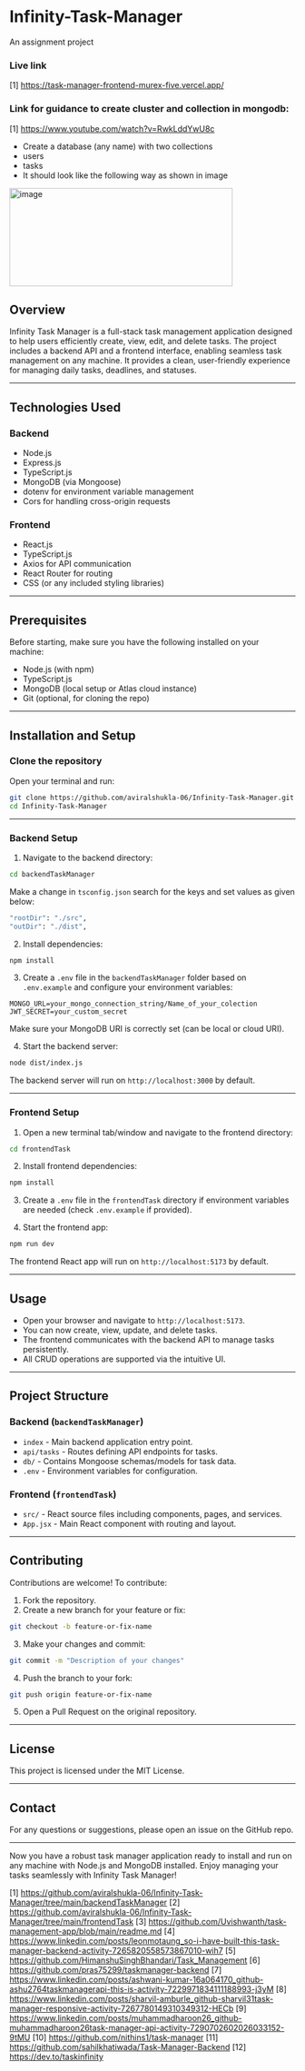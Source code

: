 # Infinity-Task-Manager
An assignment project

### Live link
[1] https://task-manager-frontend-murex-five.vercel.app/

### Link for guidance to create cluster and collection in mongodb:
[1] https://www.youtube.com/watch?v=RwkLddYwU8c

- Create a database (any name) with two collections
- users
- tasks
- It should look like the following way as shown in image

<img width="393" height="173" alt="image" src="https://github.com/user-attachments/assets/7edf333a-2706-4a2c-9097-d41c49f2fbf5" />


## Overview
Infinity Task Manager is a full-stack task management application designed to help users efficiently create, view, edit, and delete tasks. The project includes a backend API and a frontend interface, enabling seamless task management on any machine. It provides a clean, user-friendly experience for managing daily tasks, deadlines, and statuses.

***

## Technologies Used

### Backend
- Node.js
- Express.js
- TypeScript.js
- MongoDB (via Mongoose)
- dotenv for environment variable management
- Cors for handling cross-origin requests

### Frontend
- React.js
- TypeScript.js
- Axios for API communication
- React Router for routing
- CSS (or any included styling libraries)

***

## Prerequisites

Before starting, make sure you have the following installed on your machine:

- Node.js (with npm)
- TypeScript.js
- MongoDB (local setup or Atlas cloud instance)
- Git (optional, for cloning the repo)

***

## Installation and Setup

### Clone the repository

Open your terminal and run:

```bash
git clone https://github.com/aviralshukla-06/Infinity-Task-Manager.git
cd Infinity-Task-Manager
```

***

### Backend Setup

1. Navigate to the backend directory:

```bash
cd backendTaskManager
```

Make a change in `tsconfig.json` search for the keys and set values as given below:
```bash
"rootDir": "./src",
"outDir": "./dist",
```

2. Install dependencies:

```bash
npm install
```

3. Create a `.env` file in the `backendTaskManager` folder based on `.env.example` and configure your environment variables:

```
MONGO_URL=your_mongo_connection_string/Name_of_your_colection
JWT_SECRET=your_custom_secret
```

Make sure your MongoDB URI is correctly set (can be local or cloud URI).

4. Start the backend server:

```bash
node dist/index.js
```

The backend server will run on `http://localhost:3000` by default.

***

### Frontend Setup

1. Open a new terminal tab/window and navigate to the frontend directory:

```bash
cd frontendTask
```

2. Install frontend dependencies:

```bash
npm install
```

3. Create a `.env` file in the `frontendTask` directory if environment variables are needed (check `.env.example` if provided).

4. Start the frontend app:

```bash
npm run dev
```

The frontend React app will run on `http://localhost:5173` by default.

***

## Usage

- Open your browser and navigate to `http://localhost:5173`.
- You can now create, view, update, and delete tasks.
- The frontend communicates with the backend API to manage tasks persistently.
- All CRUD operations are supported via the intuitive UI.

***

## Project Structure

### Backend (`backendTaskManager`)
- `index` - Main backend application entry point.
- `api/tasks` - Routes defining API endpoints for tasks.
- `db/` - Contains Mongoose schemas/models for task data.
- `.env` - Environment variables for configuration.

### Frontend (`frontendTask`)
- `src/` - React source files including components, pages, and services.
- `App.jsx` - Main React component with routing and layout.

***

## Contributing

Contributions are welcome! To contribute:

1. Fork the repository.
2. Create a new branch for your feature or fix:

```bash
git checkout -b feature-or-fix-name
```

3. Make your changes and commit:

```bash
git commit -m "Description of your changes"
```

4. Push the branch to your fork:

```bash
git push origin feature-or-fix-name
```

5. Open a Pull Request on the original repository.

***

## License

This project is licensed under the MIT License.

***

## Contact

For any questions or suggestions, please open an issue on the GitHub repo.

***

Now you have a robust task manager application ready to install and run on any machine with Node.js and MongoDB installed. Enjoy managing your tasks seamlessly with Infinity Task Manager!

[1] https://github.com/aviralshukla-06/Infinity-Task-Manager/tree/main/backendTaskManager
[2] https://github.com/aviralshukla-06/Infinity-Task-Manager/tree/main/frontendTask
[3] https://github.com/Uvishwanth/task-management-app/blob/main/readme.md
[4] https://www.linkedin.com/posts/leonmotaung_so-i-have-built-this-task-manager-backend-activity-7265820558573867010-wih7
[5] https://github.com/HimanshuSinghBhandari/Task_Management
[6] https://github.com/pras75299/taskmanager-backend
[7] https://www.linkedin.com/posts/ashwani-kumar-16a064170_github-ashu2764taskmanagerapi-this-is-activity-7229971834111188993-j3yM
[8] https://www.linkedin.com/posts/sharvil-amburle_github-sharvil31task-manager-responsive-activity-7267780149310349312-HECb
[9] https://www.linkedin.com/posts/muhammadharoon26_github-muhammadharoon26task-manager-api-activity-7290702602026033152-9tMU
[10] https://github.com/nithins1/task-manager
[11] https://github.com/sahilkhatiwada/Task-Manager-Backend
[12] https://dev.to/taskinfinity
